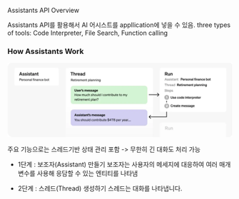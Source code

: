 Assistants API Overview

Assistants API를 활용해서 AI 어시스트를 appllication에 넣을 수 있음.
three types of tools: Code Interpreter, File Search, Function calling


### How Assistants Work
![alt text](image.png)

주요 기능으로는 스레드기반 상태 관리 포함 -> 무한히 긴 대화도 처리 가능


* 1단계 : 보조자(Assistant) 만들기
보조자는 사용자의 메세지에 대응하여 여러 매개변수를 사용해 응담할 수 있는 엔티티를 나타냄

* 2단계 : 스레드(Thread) 생성하기
스레드는 대화를 나타냅니다.